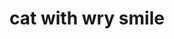 ---
layout: smileys&emotion
title: cat with wry smile
emoji: cat_with_wry_smile
permalink: 😼.html
image: assets/img/3moji/cat_with_wry_smile.png
---